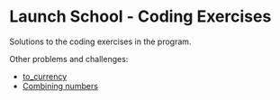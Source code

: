 # Launch School - Coding Exercises

Solutions to the coding exercises in the program.

Other problems and challenges:

* [to_currency](to_currency.rb)
* [Combining numbers](combining_numbers.rb)
